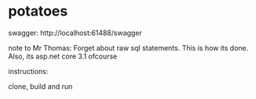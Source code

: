 # potatoes

swagger: http://localhost:61488/swagger

note to Mr Thomas:
Forget about raw sql statements. This is how its done.
Also, its asp.net core 3.1 ofcourse

instructions:

clone, build and run
